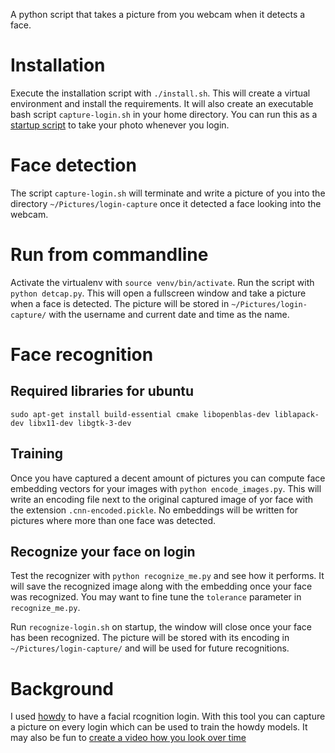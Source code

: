A python script that takes a picture from you webcam when it detects a face.

# Installation

Execute the installation script with `./install.sh`.
This will create a virtual environment and install the requirements.
It will also create an executable bash script `capture-login.sh` in your home directory.
You can run this as a [startup script](https://www.howtogeek.com/686952/how-to-manage-startup-programs-on-ubuntu-linux/) to take your photo whenever you login.

# Face detection

The script `capture-login.sh` will terminate and write a picture of you into the directory `~/Pictures/login-capture` once it detected
a face looking into the webcam.

# Run from commandline
Activate the virtualenv with `source venv/bin/activate`.
Run the script with `python detcap.py`.
This will open a fullscreen window and take a picture when a face is detected. The picture will be stored in `~/Pictures/login-capture/` with the username and current date and time as the name.

# Face recognition

## Required libraries for ubuntu

`sudo apt-get install build-essential cmake libopenblas-dev liblapack-dev libx11-dev libgtk-3-dev`

## Training

Once you have captured a decent amount of pictures you can compute face embedding vectors for your images with `python encode_images.py`.
This will write an encoding file next to the original captured image of yor face with the extension `.cnn-encoded.pickle`.
No embeddings will be written for pictures where more than one face was detected.

## Recognize your face on login

Test the recognizer with `python recognize_me.py` and see how it performs.
It will save the recognized image along with the embedding once your face was recognized.
You may want to fine tune the `tolerance` parameter in `recognize_me.py`.

Run `recognize-login.sh` on startup, the window will close once your face has been recognized.
The picture will be stored with its encoding in `~/Pictures/login-capture/` and will be used for future recognitions.


# Background

I used [howdy](https://github.com/boltgolt/howdy) to have a facial rcognition login.
With this tool you can capture a picture on every login which can be used to train the howdy models.
It may also be fun to [create a video how you look over time](https://www.youtube.com/watch?v=wAIZ36GI4p8)
